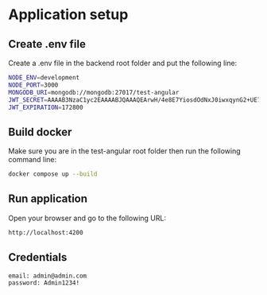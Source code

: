 # Application setup

## Create .env file

Create a .env file in the backend root folder and put the following line:

```bash
NODE_ENV=development
NODE_PORT=3000
MONGODB_URI=mongodb://mongodb:27017/test-angular
JWT_SECRET=AAAAB3NzaC1yc2EAAAABJQAAAQEArwH/4e8E7YiosdOdNxJ0iwxqynG2+UE7uMrE
JWT_EXPIRATION=172800
```

## Build docker

Make sure you are in the test-angular root folder then run the following command line:

```bash
docker compose up --build
```

## Run application

Open your browser and go to the following URL:

```bash
http://localhost:4200
```

## Credentials

```bash
email: admin@admin.com
password: Admin1234!
```
